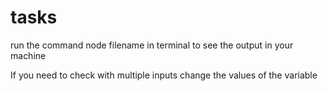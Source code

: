 # tasks

run the command node filename in terminal to see the output in your machine

If you need to check with multiple inputs change the values of the variable

